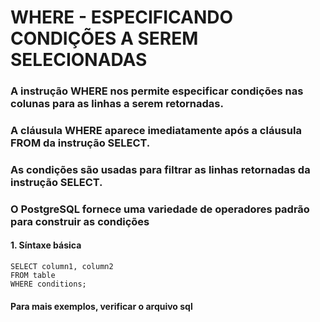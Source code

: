 # WHERE - ESPECIFICANDO CONDIÇÕES A SEREM SELECIONADAS
### A instrução WHERE nos permite especificar condições nas colunas para as linhas a serem retornadas.
### A cláusula WHERE aparece imediatamente após a cláusula FROM da instrução SELECT.
### As condições são usadas para filtrar as linhas retornadas da instrução SELECT.
### O PostgreSQL fornece uma variedade de operadores padrão para construir as condições
#### 1. Síntaxe básica
````
SELECT column1, column2
FROM table
WHERE conditions;
````
#### Para mais exemplos, verificar o arquivo sql


